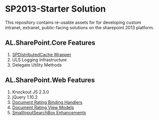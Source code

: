 SP2013-Starter Solution
==============

<div>This repository contains re-usable assets for for developing custom intranet, extranet, public-facing solutions on the sharepoint 2013 platform.</div>

<h2>AL.SharePoint.Core Features</h2>
<ol>
  <li><a href="http://almondlabs.com/blog/using-the-distributed-cache-in-sharepoint-2013.aspx">SPDistributedCache Wrapper</a></li>
  <li>ULS Logging Infrastructure</li>
  <li>Delegate Utility Methods</li>
</ol>

<h2>AL.SharePoint.Web Features</h2>
<ol>
  <li>Knockout JS 2.3.0</li>
  <li>jQuery 1.10.2</li>
  <li><a href="http://almondlabs.com/blog/adding-interactive-ratings-to-sharepoint-2013-search-results-part-1.aspx">Document Rating Binding Handlers</a></li>
  <li><a href="http://almondlabs.com/blog/adding-interactive-ratings-to-sharepoint-2013-search-results-part-2.aspx">Document Rating View Models</a></li>
  <li><a href="http://almondlabs.com/blog/enhancing-the-small-input-search-box/">SmallInputSearchBox Enhancements</a></li>
</ol>
